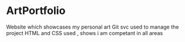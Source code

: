 # ArtPortfolio
Website which showcases my personal art 
Git svc used to manage the project
HTML and CSS used , shows i am competant in all areas
